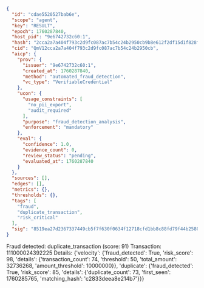 ```json
{
  "id": "cdae5520527bab6e",
  "scope": "agent",
  "key": "RESULT",
  "epoch": 1760287840,
  "host_pid": "9e6742732c60:1",
  "hash": "2cca2a7a404f793c2d9fc087ac7b54c24b2950cb9b8e612f2df15d1f828f0676",
  "cid": "QmV12cca2a7a404f793c2d9fc087ac7b54c24b2950cb",
  "aicp": {
    "prov": {
      "issuer": "9e6742732c60:1",
      "created_at": 1760287840,
      "method": "automated_fraud_detection",
      "vc_type": "VerifiableCredential"
    },
    "ucon": {
      "usage_constraints": [
        "no_pii_export",
        "audit_required"
      ],
      "purpose": "fraud_detection_analysis",
      "enforcement": "mandatory"
    },
    "eval": {
      "confidence": 1.0,
      "evidence_count": 0,
      "review_status": "pending",
      "evaluated_at": 1760287840
    }
  },
  "sources": [],
  "edges": [],
  "metrics": {},
  "thresholds": {},
  "tags": [
    "fraud",
    "duplicate_transaction",
    "risk_critical"
  ],
  "sig": "8519ea27d2367337449cb5f7f630f0634f12718cfd1bb8c88fd79f44b25808bc"
}
```

Fraud detected: duplicate_transaction (score: 91)
Transaction: 111000024392225
Details: {'velocity': {'fraud_detected': True, 'risk_score': 98, 'details': {'transaction_count': 74, 'threshold': 50, 'total_amount': 32736268, 'amount_threshold': 10000000}}, 'duplicate': {'fraud_detected': True, 'risk_score': 85, 'details': {'duplicate_count': 73, 'first_seen': 1760285765, 'matching_hash': 'c2833deea8e214b7'}}}